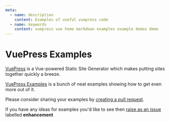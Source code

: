 ```yaml
---
meta:
  - name: description
    content: Examples of useful vuepress code
  - name: keywords
    content: vuepress vue home markdown examples example demos demo
---
```


# VuePress Examples

[VuePress](https://vuepress.vuejs.org) is a Vue-powered Static Site Generator which makes putting sites together quickly a breeze.

[VuePress Examples](https://vuepress-examples.netlify.com/) is a bunch of neat examples showing how to get even more out of it.

Please consider sharing your examples by [creating a pull request](https://github.com/colwilson/vuepress-examples/pulls).

If you have any ideas for examples you'd like to see then [raise as an issue](https://github.com/colwilson/vuepress-examples/issues/new) labelled **enhancement**


<Version/>
